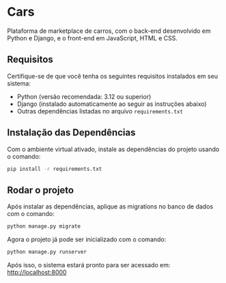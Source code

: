 # Cars

Plataforma de marketplace de carros, com o back-end desenvolvido em Python e Django, e o front-end em JavaScript, HTML e CSS.

## Requisitos

Certifique-se de que você tenha os seguintes requisitos instalados em seu sistema:

- Python (versão recomendada: 3.12 ou superior)
- Django (instalado automaticamente ao seguir as instruções abaixo)
- Outras dependências listadas no arquivo `requirements.txt`


## Instalação das Dependências

Com o ambiente virtual ativado, instale as dependências do projeto usando o comando:
```bash
pip install -r requirements.txt
```


## Rodar o projeto

Após instalar as dependências, aplique as migrations no banco de dados com o comando:
```bash
python manage.py migrate
```

Agora o projeto já pode ser inicializado com o comando:
```bash
python manage.py runserver
```

Após isso, o sistema estará pronto para ser acessado em:
[http://localhost:8000](http://localhost:8000)

